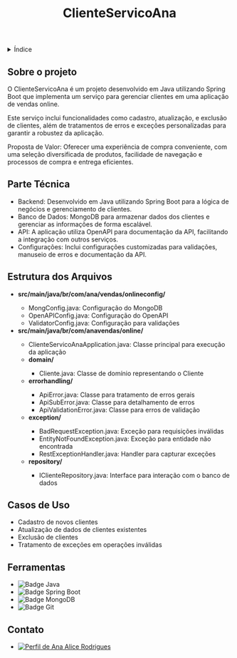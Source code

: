 <!DOCTYPE html>
<html lang="pt-br">
<head>
    <meta charset="UTF-8">
    <meta name="viewport" content="width=device-width, initial-scale=1.0">
    <meta name="description" content="Projeto ClienteServicoAna - Um serviço para gerenciar clientes em uma aplicação de vendas online">
    <meta name="keywords" content="Java, Spring Boot, MongoDB, API, Cliente, Vendas">
    <meta name="author" content="Ana Alice Rodrigues">
    </head>
<body>

<header>
    <h1>ClienteServicoAna</h1>
    </header>

<details>
    <summary>Índice</summary>
    <ol>
        <li><a href="#sobre-o-projeto">Sobre o projeto</a></li>
        <li><a href="#parte-tecnica">Parte Técnica</a></li>
        <li><a href="#estrutura-dos-arquivos">Estrutura dos Arquivos</a></li>
        <li><a href="#casos-de-uso">Casos de Uso</a></li>
        <li><a href="#ferramentas">Ferramentas</a></li>
        <li><a href="#contato">Contato</a></li>
    </ol>
</details>

<section id="sobre-o-projeto">
    <h2>Sobre o projeto</h2>
    <p>
        O ClienteServicoAna é um projeto desenvolvido em Java utilizando Spring Boot que implementa um serviço para gerenciar clientes em uma aplicação de vendas online. 
    </p>
    <p>
        Este serviço inclui funcionalidades como cadastro, atualização, e exclusão de clientes, além de tratamentos de erros e exceções personalizadas para garantir a robustez da aplicação.
    </p>
    <p>
        Proposta de Valor: Oferecer uma experiência de compra conveniente, com uma seleção diversificada de produtos, facilidade de navegação e processos de compra e entrega eficientes.
    </p>
</section>

<section id="parte-tecnica">
    <h2>Parte Técnica</h2>
    <ul>
        <li>Backend: Desenvolvido em Java utilizando Spring Boot para a lógica de negócios e gerenciamento de clientes.</li>
        <li>Banco de Dados: MongoDB para armazenar dados dos clientes e gerenciar as informações de forma escalável.</li>
        <li>API: A aplicação utiliza OpenAPI para documentação da API, facilitando a integração com outros serviços.</li>
        <li>Configurações: Inclui configurações customizadas para validações, manuseio de erros e documentação da API.</li>
    </ul>
</section>

<section id="estrutura-dos-arquivos">
    <h2>Estrutura dos Arquivos</h2>
    <ul>
        <li><strong>src/main/java/br/com/ana/vendas/onlineconfig/</strong></li>
        <ul>
            <li>MongConfig.java: Configuração do MongoDB</li>
            <li>OpenAPIConfig.java: Configuração do OpenAPI</li>
            <li>ValidatorConfig.java: Configuração para validações</li>
        </ul>
        <li><strong>src/main/java/br/com/anavendas/online/</strong></li>
        <ul>
            <li>ClienteServicoAnaApplication.java: Classe principal para execução da aplicação</li>
            <li><strong>domain/</strong></li>
            <ul>
                <li>Cliente.java: Classe de domínio representando o Cliente</li>
            </ul>
            <li><strong>errorhandling/</strong></li>
            <ul>
                <li>ApiError.java: Classe para tratamento de erros gerais</li>
                <li>ApiSubError.java: Classe para detalhamento de erros</li>
                <li>ApiValidationError.java: Classe para erros de validação</li>
            </ul>
            <li><strong>exception/</strong></li>
            <ul>
                <li>BadRequestException.java: Exceção para requisições inválidas</li>
                <li>EntityNotFoundException.java: Exceção para entidade não encontrada</li>
                <li>RestExceptionHandler.java: Handler para capturar exceções</li>
            </ul>
            <li><strong>repository/</strong></li>
            <ul>
                <li>IClienteRepository.java: Interface para interação com o banco de dados</li>
            </ul>
        </ul>
    </ul>
</section>

<section id="casos-de-uso">
    <h2>Casos de Uso</h2>
    <ul>
        <li>Cadastro de novos clientes</li>
        <li>Atualização de dados de clientes existentes</li>
        <li>Exclusão de clientes</li>
        <li>Tratamento de exceções em operações inválidas</li>
    </ul>
</section>

<section id="ferramentas">
    <h2>Ferramentas</h2>
    <ul>
        <li><img src="https://img.shields.io/badge/Java-007396?style=for-the-badge&logo=java&logoColor=white" alt="Badge Java"></li>
        <li><img src="https://img.shields.io/badge/Spring_Boot-6DB33F?style=for-the-badge&logo=spring-boot&logoColor=white" alt="Badge Spring Boot"></li>
        <li><img src="https://img.shields.io/badge/MongoDB-47A248?style=for-the-badge&logo=mongodb&logoColor=white" alt="Badge MongoDB"></li>
        <li><img src="https://img.shields.io/badge/Git-E44C30?style=for-the-badge&logo=git&logoColor=white" alt="Badge Git"></li>
    </ul>
</section>

<section id="contato">
    <h2>Contato</h2>
    <ul>
        <li><a href="https://linktr.ee/anaeanali5" target="_blank"><img src="https://img.shields.io/badge/Ana_Alice_Rodrigues-blue?style=for-the-badge" alt="Perfil de Ana Alice Rodrigues"></a></li>
    </ul>
</section>

</body>
</html>
